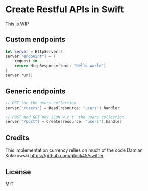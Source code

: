 # Create Restful APIs in Swift

This is WIP

## Custom endpoints
```swift
let server = HttpServer()
server["endpoint"] = {
    request in
    return HttpResponse(text: "Hello world")
}
server.run()
```

## Generic endpoints
```swift
// GET the the users collection
server["/users"] = Read(resource: "users").handler

// POST and GET any JSON w.r.t. the users collection
server["/post"] = Create(resource: "users").handler
```    

## Credits
This implementation currency relies on much of the code Damian Kołakowski https://github.com/glock45/swifter

## License
MIT